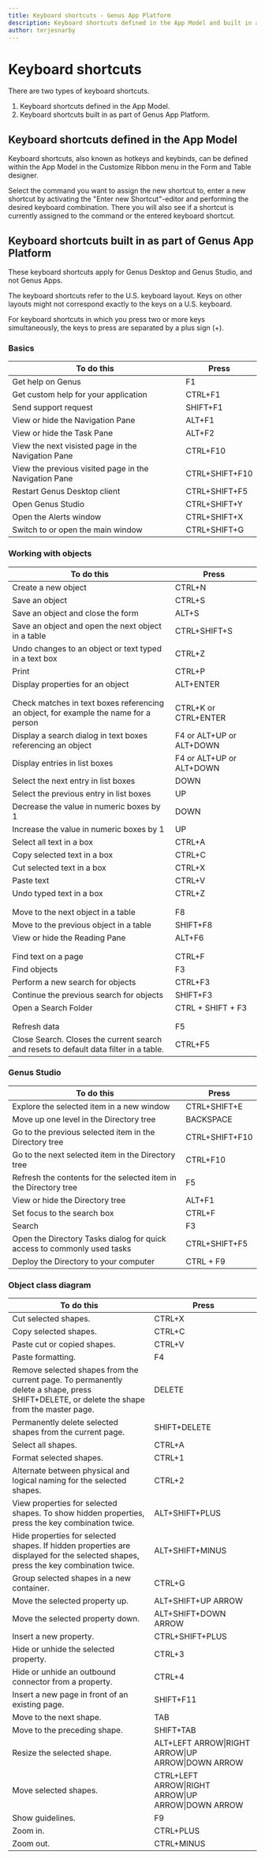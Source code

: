 ```yaml
---
title: Keyboard shortcuts - Genus App Platform
description: Keyboard shortcuts defined in the App Model and built in as part of Genus App Platform
author: terjesnarby
---
```


# Keyboard shortcuts

There are two types of keyboard shortcuts.
1. Keyboard shortcuts defined in the App Model.
2. Keyboard shortcuts built in as part of Genus App Platform.

## Keyboard shortcuts defined in the App Model

Keyboard shortcuts, also known as hotkeys and keybinds, can be defined within the App Model in the Customize Ribbon menu in the Form and Table designer.

Select the command you want to assign the new shortcut to, enter a new shortcut by activating the "Enter new Shortcut"-editor and performing the desired keyboard combination. There you will also see if a shortcut is currently assigned to the command or the entered keyboard shortcut.

## Keyboard shortcuts built in as part of Genus App Platform

These keyboard shortcuts apply for Genus Desktop and Genus Studio, and not Genus Apps.

The keyboard shortcuts refer to the U.S. keyboard layout. Keys on other layouts might not correspond exactly to the keys on a U.S. keyboard.

For keyboard shortcuts in which you press two or more keys simultaneously, the keys to press are separated by a plus sign (+).

### Basics

| To do this                                               | Press          |
| -------------------------------------------------------- | -------------- |
| Get help on Genus                                        | F1             |
| Get custom help for your application                     | CTRL+F1        |
| Send support request                                     | SHIFT+F1       |
| View or hide the Navigation Pane                         | ALT+F1         |
| View or hide the Task Pane                               | ALT+F2         |
| View the next visisted page in the Navigation Pane       | CTRL+F10       |
| View the previous visited page in the Navigation Pane    | CTRL+SHIFT+F10 |
| Restart Genus Desktop client                             | CTRL+SHIFT+F5  |
| Open Genus Studio                                        | CTRL+SHIFT+Y   |
| Open the Alerts window                                   | CTRL+SHIFT+X   |
| Switch to or open the main window                        | CTRL+SHIFT+G   |

### Working with objects

| To do this                                               | Press          |
| -------------------------------------------------------- | -------------- |
| Create a new object                                      | CTRL+N         |
| Save an object                                           | CTRL+S         |
| Save an object and close the form                        | ALT+S          |
| Save an object and open the next object in a table       | CTRL+SHIFT+S   | 
| Undo changes to an object or text typed in a text box    | CTRL+Z         |
| Print                                                    | CTRL+P         |
| Display properties for an object                         | ALT+ENTER      |
|                                                          |                |
|                                                          |                |
| Check matches in text boxes referencing an object, for example the name for a person | CTRL+K or CTRL+ENTER |
| Display a search dialog in text boxes referencing an object | F4 or ALT+UP or ALT+DOWN |
| Display entries in list boxes                            | F4 or ALT+UP or ALT+DOWN |
| Select the next entry in list boxes                      | DOWN           |
| Select the previous entry in list boxes                  | UP             |
| Decrease the value in numeric boxes by 1                 | DOWN           |
| Increase the value in numeric boxes by 1                 | UP             |
| Select all text in a box                                 | CTRL+A         |
| Copy selected text in a box                              | CTRL+C         |
| Cut selected text in a box                               | CTRL+X         |
| Paste text                                               | CTRL+V         |
| Undo typed text in a box                                 | CTRL+Z         |
|                                                          |                |
|                                                          |                |
| Move to the next object in a table                       | F8             |
| Move to the previous object in a table                   | SHIFT+F8       |
| View or hide the Reading Pane                            | ALT+F6         |
|                                                          |                |
|                                                          |                |
| Find text on a page                                      | CTRL+F         |
| Find objects                                             | F3             |
| Perform a new search for objects                         | CTRL+F3        |
| Continue the previous search for objects                 | SHIFT+F3       |
| Open a Search Folder                                     | CTRL + SHIFT + F3 |
|                                                          |                |
|                                                          |                |
| Refresh data                                             | F5             |
| Close Search. Closes the current search and resets to default data filter in a table. | CTRL+F5 |


### Genus Studio

| To do this                                               | Press          |
| -------------------------------------------------------- | -------------- |
| Explore the selected item in a new window                | CTRL+SHIFT+E   |
| Move up one level in the Directory tree                  | BACKSPACE      |
| Go to the previous selected item in the Directory tree   | CTRL+SHIFT+F10 |
| Go to the next selected item in the Directory tree       | CTRL+F10       |
| Refresh the contents for the selected item in the Directory tree | F5     |
| View or hide the Directory tree                          | ALT+F1         |
| Set focus to the search box                              | CTRL+F         |
| Search                                                   | F3             |
| Open the Directory Tasks dialog for quick access to commonly used tasks | CTRL+SHIFT+F5 |
| Deploy the Directory to your computer                    | CTRL + F9      |


### Object class diagram

| To do this                                               | Press          |
| -------------------------------------------------------- | -------------- |
| Cut selected shapes.                                     | CTRL+X         |
| Copy selected shapes.                                    | CTRL+C         |
| Paste cut or copied shapes.                              | CTRL+V         |
| Paste formatting.                                        | F4             |
| Remove selected shapes from the current page. To permanently delete a shape, press SHIFT+DELETE, or delete the shape from the master page. | DELETE |
| Permanently delete selected shapes from the current page. | SHIFT+DELETE  |
| Select all shapes.                                       | CTRL+A         |
| Format selected shapes.                                  | CTRL+1         |
| Alternate between physical and logical naming for the selected shapes. | CTRL+2 |
| View properties for selected shapes. To show hidden properties, press the key combination twice. | ALT+SHIFT+PLUS |
| Hide properties for selected shapes. If hidden properties are displayed for the selected shapes, press the key combination twice. | ALT+SHIFT+MINUS |
| Group selected shapes in a new container.                | CTRL+G         |
| Move the selected property up.                           | ALT+SHIFT+UP ARROW |
| Move the selected property down.                         | ALT+SHIFT+DOWN ARROW |
| Insert a new property.                                   | CTRL+SHIFT+PLUS |
| Hide or unhide the selected property.                    | CTRL+3         |
| Hide or unhide an outbound connector from a property.    | CTRL+4         |
| Insert a new page in front of an existing page.          | SHIFT+F11      |
| Move to the next shape.                                  | TAB            |
| Move to the preceding shape.                             | SHIFT+TAB      |
| Resize the selected shape.                               | ALT+LEFT ARROW&#124;RIGHT ARROW&#124;UP ARROW&#124;DOWN ARROW |
| Move selected shapes.                                    | CTRL+LEFT ARROW&#124;RIGHT ARROW&#124;UP ARROW&#124;DOWN ARROW |
| Show guidelines.                                         | F9             |
| Zoom in.                                                 | CTRL+PLUS      |
| Zoom out.                                                | CTRL+MINUS     |
